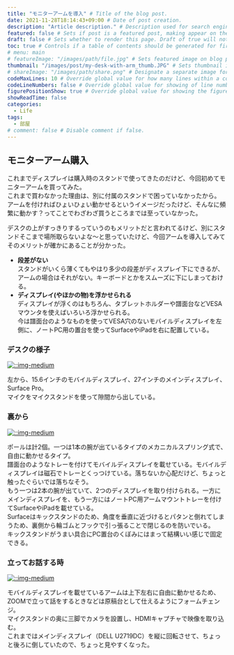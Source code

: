 ```yaml
---
title: "モニターアームを導入" # Title of the blog post.
date: 2021-11-28T18:14:43+09:00 # Date of post creation.
description: "Article description." # Description used for search engine.
featured: false # Sets if post is a featured post, making appear on the home page side bar.
draft: false # Sets whether to render this page. Draft of true will not be rendered.
toc: true # Controls if a table of contents should be generated for first-level links automatically.
# menu: main
# featureImage: "/images/path/file.jpg" # Sets featured image on blog post.
thumbnail: "/images/post/my-desk-with-arm_thumb.JPG" # Sets thumbnail image appearing inside card on homepage.
# shareImage: "/images/path/share.png" # Designate a separate image for social media sharing.
codeMaxLines: 10 # Override global value for how many lines within a code block before auto-collapsing.
codeLineNumbers: false # Override global value for showing of line numbers within code block.
figurePositionShow: true # Override global value for showing the figure label.
showReadTime: false
categories:
  - Life
tags:
  - 部屋
# comment: false # Disable comment if false.
---
```


## モニターアーム購入
これまでディスプレイは購入時のスタンドで使ってきたのだけど、今回初めてモニターアームを買ってみた。  
これまで買わなかった理由は、別に付属のスタンドで困っていなかったから。  
アームを付ければひょいひょい動かせるというイメージだったけど、そんなに頻繁に動かす？ってことでわざわざ買うところまでは至っていなかった。  

デスクの上がすっきりするっていうのもメリットだと言われてるけど、別にスタンドそこまで場所取らないよな～と思っていたけど、今回アームを導入してみてそのメリットが確かにあることが分かった。
- **段差がない**  
スタンドがいくら薄くてもやはり多少の段差がディスプレイ下にできるが、アームの場合はそれがない。キーボードとかをスムーズに下にしまっておける。
- **ディスプレイ(やほかの物)を浮かせられる**  
ディスプレイが浮くのはもちろん、タブレットホルダーや譜面台などVESAマウンタを使えばいろいろ浮かせられる。  
今は譜面台のようなものを使ってVESA穴のないモバイルディスプレイを左側に、ノートPC用の置台を使ってSurfaceやiPadを右に配置している。

### デスクの様子
[![::img-medium](/images/post/my-desk-with-arm_01.JPG)](/images/post/my-desk-with-arm_01.JPG)

左から、15.6インチのモバイルディスプレイ、27インチのメインディスプレイ、Surface Pro。  
マイクをマイクスタンドを使って隙間から出している。


### 裏から
[![::img-medium](/images/post/my-desk-with-arm_02.JPG)](/images/post/my-desk-with-arm_02.JPG)

ポールは計2個。一つは1本の腕が出ているタイプのメカニカルスプリング式で、自由に動かせるタイプ。  
譜面台のようなトレーを付けてモバイルディスプレイを載せている。モバイルディスプレイは磁石でトレーとくっつけている。落ちないか心配だけど、ちょっと触ったぐらいでは落ちなそう。  
もう一つは2本の腕が出ていて、2つのディスプレイを取り付けられる。一方にメインディスプレイを、もう一方にはノートPC用アームマウントトレーを付けてSurfaceやiPadを載せている。  
Surfaceはキックスタンドのため、角度を垂直に近づけるとパタンと倒れてしまうため、裏側から輪ゴムとフックで引っ張ることで閉じるのを防いでいる。  
キックスタンドがうまい具合にPC置台のくぼみにはまって結構いい感じで固定できる。

### 立ってお話する時
[![::img-medium](/images/post/my-desk-with-arm_03.JPG)](/images/post/my-desk-with-arm_03.JPG)

モバイルディスプレイを載せているアームは上下左右に自由に動かせるため、ZOOMで立って話をするときなどは原稿台として仕えるようにフォームチェンジ。  
マイクスタンドの奥に三脚でカメラを設置し、HDMIキャプチャで映像を取り込む。  
これまではメインディスプレイ（DELL U2719DC）を縦に回転させて、ちょっと後ろに倒していたので、ちょっと見やすくなった。